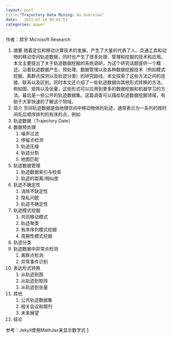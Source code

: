 ```yaml
---
layout: post
title:"Trajectory Data Mining: An Overview"
date:   2015-07-10 09:02:53
categories: paper
---
```


作者：郑宇 Microsoft Research


 1. 摘要
 随着定位和移动计算技术的发展，产生了大量的代表了人、交通工具和动物的移动空间轨迹数据，同时也产生了很多处理、管理和挖掘的技术和应用。
 本文主要提出了关于轨迹数据挖掘的系统调研，为这个研究话题提供一个概述。沿着轨迹数据产生、预处理、数据管理以及各种数据挖掘技术（例如模式挖掘、离群点探测以及轨迹分类）的研究路线，本文探索了这些方法之间的连接、联系以及区别。同时本文还介绍了一些轨迹数据向其他形式转换的方法，例如图、矩阵以及张量，这些形式可以应用到更多的数据挖掘和机器学习的方法。最后是一些公开的轨迹数据集。这篇调查可以描绘轨迹数据挖掘领域，有助于大家快速的了解这个领域。
 1. 简介
 空间轨迹数据是由地理空间中移动物体的轨迹，通常表示为一系列的按时间先后顺序排列的有序的点，例如
 1. 轨迹数据（Trajectory Date）
 1. 数据预处理
	 1. 噪声过滤
	 1. 停留点检测
	 1. 轨迹压缩
	 1. 轨迹分割
	 1. 地图匹配
 1. 轨迹数据管理
	 1. 轨迹数据索引与检索
	 1. 轨迹的距离/相似度
 1. 轨迹不确定性
	 1. 消除不缺定性
	 1. 隐私问题
	 1. 轨迹不确定性
 1. 轨迹模式挖掘
	 1. 共同移动模式
	 1. 轨迹聚类
	 1. 有序序列模式挖掘
	 1. 周期性模式挖掘
 1. 轨迹分类
 1. 轨迹数据中异常点检测
	 1. 离群点检测
	 1. 异常事件识别
 1. 表达形式转换
	 1. 从轨迹到图
	 1. 从轨迹到矩阵
	 1. 从轨迹到张量
 1. 其他
	 1. 公共轨迹数据集
	 1. 相关会议和期刊
	 1. 未来展望
 1. 结论


参考：Jekyll使用MathJax来显示数学式 [1]

[1]: http://www.cyukang.com/2013/03/03/try-mathjax.html "Jekyll使用MathJax来显示数学式"



